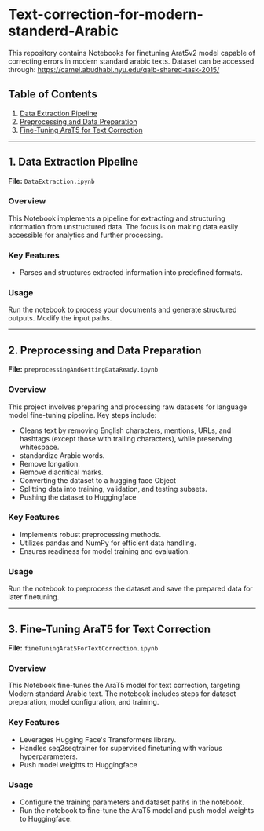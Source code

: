 # Text-correction-for-modern-standerd-Arabic

This repository contains Notebooks for finetuning Arat5v2 model capable of correcting errors in  modern standard arabic texts.
Dataset can be accessed through: https://camel.abudhabi.nyu.edu/qalb-shared-task-2015/

## Table of Contents

1. [Data Extraction Pipeline](#1-data-extraction-pipeline)
2. [Preprocessing and Data Preparation](#2-preprocessing-and-data-preparation)
3. [Fine-Tuning AraT5 for Text Correction](#3-fine-tuning-arat5-for-text-correction)

---


## 1. Data Extraction Pipeline

**File:** `DataExtraction.ipynb`

### Overview
This Notebook implements a pipeline for extracting and structuring information from unstructured data. The focus is on making data easily accessible for analytics and further processing.

### Key Features
- Parses and structures extracted information into predefined formats.

### Usage
Run the notebook to process your documents and generate structured outputs. Modify the input paths.

---

## 2. Preprocessing and Data Preparation

**File:** `preprocessingAndGettingDataReady.ipynb`

### Overview
This project involves preparing and processing raw datasets for language model fine-tuning pipeline. Key steps include:

- Cleans text by removing English characters, mentions, URLs, and hashtags (except those with trailing characters), while preserving whitespace.
- standardize Arabic words.
- Remove longation.
- Remove diacritical marks.
- Converting the dataset to a hugging face Object
- Splitting data into training, validation, and testing subsets.
- Pushing the dataset to Huggingface

### Key Features
- Implements robust preprocessing methods.
- Utilizes pandas and NumPy for efficient data handling.
- Ensures readiness for model training and evaluation.

### Usage
Run the notebook to preprocess the dataset and save the prepared data for later finetuning.

---

## 3. Fine-Tuning AraT5 for Text Correction

**File:** `fineTuningArat5ForTextCorrection.ipynb`

### Overview
This Notebook fine-tunes the AraT5 model for text correction, targeting Modern standard Arabic text. The notebook includes steps for dataset preparation, model configuration, and training.

### Key Features
- Leverages Hugging Face's Transformers library.
- Handles seq2seqtrainer for supervised finetuning with various hyperparameters.
- Push model weights to Huggingface

### Usage
- Configure the training parameters and dataset paths in the notebook.
- Run the notebook to fine-tune the AraT5 model and push model weights to Huggingface.

